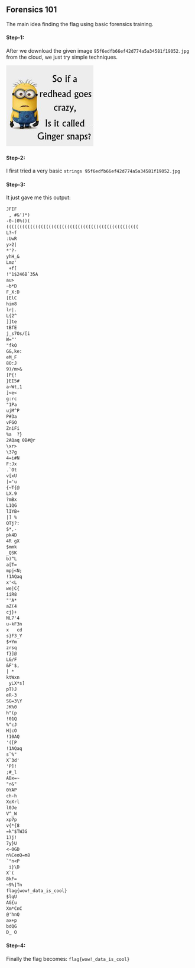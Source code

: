 ## Forensics 101
The main idea finding the flag using basic forensics training.

#### Step-1:
After we download the given image `95f6edfb66ef42d774a5a34581f19052.jpg` from the cloud, we just try simple techniques.

<img src="95f6edfb66ef42d774a5a34581f19052.jpg">

#### Step-2:
I first tried a very basic `strings 95f6edfb66ef42d774a5a34581f19052.jpg`

#### Step-3:
It just gave me this output:
```
JFIF
 , #&')*)
-0-(0%()(
((((((((((((((((((((((((((((((((((((((((((((((((((
L?~f
:UwR
y>2|
*'?-
yhH_&
Lmz'
 +f[
!"1$246B`35A
au>	
~b*D
F_X:D
[ElC
him8
lr|.
L{2^
]]te
tBfE
j_s7Os/[i
W="'
"fkO
G&,ke:
eM_F
8O:J
9)/m>&
[P{!
}EI5#
a~Wt,1
]<e<
g:rc
"1Pa
ujM^P
P#3a
vFGO
ZniFi
%a	?}
2AQaq 0B#@r
\xr>
\37g
4=i#N
F:Jx
.`Ot
v[xU
|='u
{~T{@
LX.9
?mBx
L1QG
lIYB+
|] %
QTj?:
$*,-
pk4D
4R gX
$mmk
_QSK
b)^L
a[T=
mpj<N;
!1AQaq
x'<L
we|C{
iiR8
"'A*
aZ(4
cj}+
NL7'4
u-kF3n
x	cd
s}F3_Y
$+Ym
zrsq
f}]@
L&/F
&F'$,
| *	
ktWxn
 yLX*s]
pT)J
eR-3
SG=3\Y
JK%0
h"(p
!01Q
%^cJ
H|cO
!10AQ
'([P
!1AQaq
s`%"
X`3d'
'P]!
;#_l
ABx=~
"r&"
0YAP	
ch-h
XoXrl
l0Je
V^_W
xp7p
v{*{8
=k"$TW3G
1)j!
7y}U
<~0GD
n%CeoQ=m8
`"n<P
 i}\D
X`(	
8kF=
~9%]Tn
flag{wow!_data_is_cool}
$lqU
AG{u
Xm*CnC
@'hnQ
ax+p
bdQG
D_ O
```

#### Step-4:

Finally the flag becomes:
`flag{wow!_data_is_cool}`